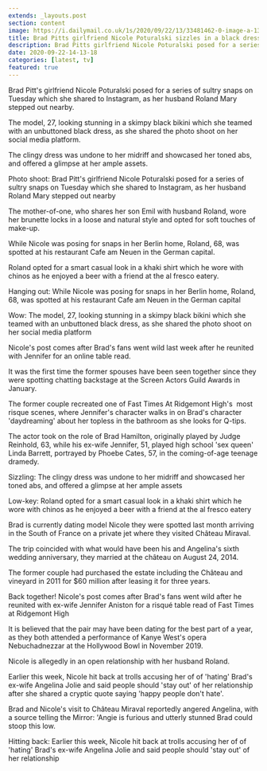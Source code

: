```yaml
---
extends: _layouts.post
section: content
image: https://i.dailymail.co.uk/1s/2020/09/22/13/33481462-0-image-a-138_1600778990909.jpg 
title: Brad Pitts girlfriend Nicole Poturalski sizzles in a black dress 
description: Brad Pitts girlfriend Nicole Poturalski posed for a series of sultry snaps on Tuesday which she shared to Instagram, as her husband Roland Mary stepped out nearby. 
date: 2020-09-22-14-13-18 
categories: [latest, tv] 
featured: true 
--- 
```

Brad Pitt's girlfriend Nicole Poturalski posed for a series of sultry snaps on Tuesday which she shared to Instagram, as her husband Roland Mary stepped out nearby.

The model, 27, looking stunning in a skimpy black bikini which she teamed with an unbuttoned black dress, as she shared the photo shoot on her social media platform.

The clingy dress was undone to her midriff and showcased her toned abs, and offered a glimpse at her ample assets. 

Photo shoot: Brad Pitt's girlfriend Nicole Poturalski posed for a series of sultry snaps on Tuesday which she shared to Instagram, as her husband Roland Mary stepped out nearby

The mother-of-one, who shares her son Emil with husband Roland, wore her brunette locks in a loose and natural style and opted for soft touches of make-up.

While Nicole was posing for snaps in her Berlin home, Roland, 68, was spotted at his restaurant Cafe am Neuen in the German capital.

Roland opted for a smart casual look in a khaki shirt which he wore with chinos as he enjoyed a beer with a friend at the al fresco eatery.

Hanging out: While Nicole was posing for snaps in her Berlin home, Roland, 68, was spotted at his restaurant Cafe am Neuen in the German capital

Wow: The model, 27, looking stunning in a skimpy black bikini which she teamed with an unbuttoned black dress, as she shared the photo shoot on her social media platform

Nicole's post comes after Brad's fans went wild last week after he reunited with Jennifer for an online table read.

It was the first time the former spouses have been seen together since they were spotting chatting backstage at the Screen Actors Guild Awards in January.

The former couple recreated one of Fast Times At Ridgemont High's  most risque scenes, where Jennifer's character walks in on Brad's character 'daydreaming' about her topless in the bathroom as she looks for Q-tips.

The actor took on the role of Brad Hamilton, originally played by Judge Reinhold, 63, while his ex-wife Jennifer, 51, played high school 'sex queen' Linda Barrett, portrayed by Phoebe Cates, 57, in the coming-of-age teenage dramedy.

Sizzling: The clingy dress was undone to her midriff and showcased her toned abs, and offered a glimpse at her ample assets

Low-key: Roland opted for a smart casual look in a khaki shirt which he wore with chinos as he enjoyed a beer with a friend at the al fresco eatery

Brad is currently dating model Nicole they were spotted last month arriving in the South of France on a private jet where they visited Château Miraval.

The trip coincided with what would have been his and Angelina's sixth wedding anniversary, they married at the château on August 24, 2014. 

The former couple had purchased the estate including the Château and vineyard in 2011 for $60 million after leasing it for three years.  

Back together! Nicole's post comes after Brad's fans went wild after he reunited with ex-wife Jennifer Aniston for a risqué table read of Fast Times at Ridgemont High

It is believed that the pair may have been dating for the best part of a year, as they both attended a performance of Kanye West's opera Nebuchadnezzar at the Hollywood Bowl in November 2019.  

Nicole is allegedly in an open relationship with her husband Roland. 

Earlier this week, Nicole hit back at trolls accusing her of of 'hating' Brad's ex-wife Angelina Jolie and said people should 'stay out' of her relationship after she shared a cryptic quote saying 'happy people don't hate'.

Brad and Nicole's visit to Château Miraval reportedly angered Angelina, with a source telling the Mirror: 'Angie is furious and utterly stunned Brad could stoop this low. 

Hitting back: Earlier this week, Nicole hit back at trolls accusing her of of 'hating' Brad's ex-wife Angelina Jolie and said people should 'stay out' of her relationship

